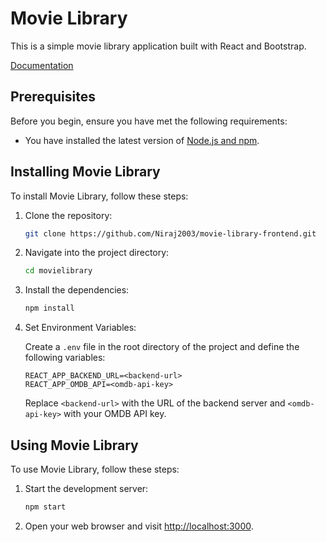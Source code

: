 # Movie Library

This is a simple movie library application built with React and Bootstrap.

[Documentation](Document.md)

## Prerequisites

Before you begin, ensure you have met the following requirements:

* You have installed the latest version of [Node.js and npm](https://nodejs.org/en/download/).

## Installing Movie Library

To install Movie Library, follow these steps:

1. Clone the repository:

    ```bash
    git clone https://github.com/Niraj2003/movie-library-frontend.git
    ```

2. Navigate into the project directory:

    ```bash
    cd movielibrary
    ```

3. Install the dependencies:
    ```bash
    npm install
    ```
4. Set Environment Variables:

    Create a `.env` file in the root directory of the project and define the following variables:

    ```
    REACT_APP_BACKEND_URL=<backend-url>
    REACT_APP_OMDB_API=<omdb-api-key>
    ```

    Replace `<backend-url>` with the URL of the backend server and `<omdb-api-key>` with your OMDB API key.

## Using Movie Library

To use Movie Library, follow these steps:

1. Start the development server:
    ```bash
    npm start
    ```

2. Open your web browser and visit [http://localhost:3000](http://localhost:3000).

